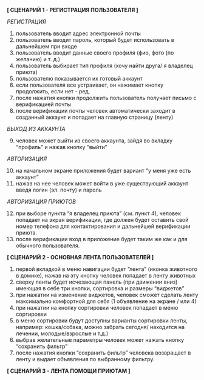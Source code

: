 **[ СЦЕНАРИЙ 1 - РЕГИСТРАЦИЯ ПОЛЬЗОВАТЕЛЯ ]**

*РЕГИСТРАЦИЯ*

1. пользователь вводит адрес электронной почты
2. пользователь вводит пароль, который будет использовать в дальнейшем при входе
3. пользователь вводит данные своего профиля (фио, фото (по желанию) и т. д.)
4. пользователь выбирает тип профиля (хочу найти друга/ я владелец приюта)
5. пользователю показывается их готовый аккаунт
6. если пользователя все устраивает, он нажимает кнопку продолжить, если нет - ред.
7. после нажатия кнопки продолжить пользователь получает письмо с верификацией почты
8. после верификации почты человек автоматически заходит в созданный аккаунт и попадает на главную страницу (ленту)

*ВЫХОД ИЗ АККАУНТА*

9. человек может выйти из своего аккаунта, зайдя во вкладку “профиль” и нажав кнопку “выйти”

*АВТОРИЗАЦИЯ*

10. на начальном экране приложения будет вариант “у меня уже есть аккаунт”
11. нажав на нее человек может войти в уже существующий аккаунт введя логин (эл. почту) и пароль

*АВТОРИЗАЦИЯ ПРИЮТОВ*

12. при выборе пункта “я владелец приюта” (см. пункт 4), человек попадает на экран верификации, где должен будет оставить свой номер телефона для контактирования и дальнейшей верификации приюта.
13. после верификации вход в приложение будет таким же как и для обычного пользователя.


**[ СЦЕНАРИЙ 2 - ОСНОВНАЯ ЛЕНТА ПОЛЬЗОВАТЕЛЕЙ ]**
1. первой вкладкой в меню навигации будет “лента” (иконка животного в домике), нажав на эту кнопку человек попадает в ленту животных
2. сверху ленты будет исчезающая панель (при движении вниз) имеющая в себе три кнопки, сортировка и размеры “виджетов”
3. при нажатии на изменение виджетов, человек сможет сделать ленту максимально комфортной для себя (1 объявление на экране / или 4)
4.  при нажатии на кнопку сортировки человек попадает в меню сортировки
5.  в меню сортировки будут доступны варианты сортировки ленты, например: кошка/собака, можно забрать сегодня/ находится на лечении, молодые/взрослые и т.д.)
6. выбрав желательные параметры человек может нажать кнопку “сохранить фильтр”
7. после нажатия кнопки “сохранить фильтр” человека возвращает в ленту и выдает объявления по выбранному фильтру.


**[ СЦЕНАРИЙ 3 - ЛЕНТА ПОМОЩИ ПРИЮТАМ ]**
